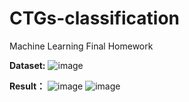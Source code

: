 # CTGs-classification
Machine Learning Final Homework

**Dataset:**
![image](https://github.com/VincentN30/CTGs-classification/assets/112056219/82f9a8ce-80e3-47b5-8162-3ab664246340)

**Result：**
![image](https://github.com/VincentN30/CTGs-classification/assets/112056219/ba845164-363f-49e7-8f35-362242383d67)
![image](https://github.com/VincentN30/CTGs-classification/assets/112056219/2fdf2b4b-2ac3-4056-a5ca-5f88626e9537)
